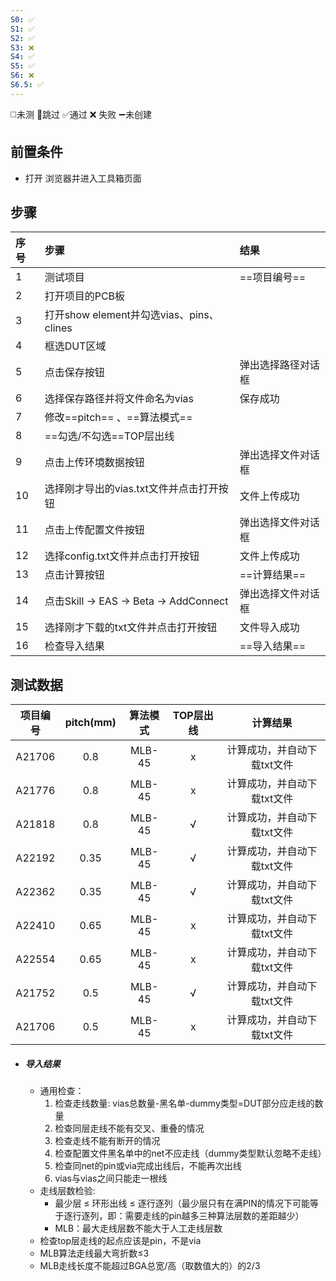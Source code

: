 ```yaml
---
S0: ✅
S1: ✅
S2: ✅
S3: ❌
S4: ✅
S5: ✅
S6: ❌
S6.5: ✅
---
```

◻️未测    🚫跳过     ✅通过    ❌ 失败    ➖未创建

## 前置条件

- 打开 浏览器并进入工具箱页面

## 步骤

| 序号  | 步骤                                   | 结果        |
| :-- | :----------------------------------- | :-------- |
| 1   | 测试项目                                 | ==项目编号==  |
| 2   | 打开项目的PCB板                            |           |
| 3   | 打开show element并勾选vias、pins、clines    |           |
| 4   | 框选DUT区域                              |           |
| 5   | 点击保存按钮                               | 弹出选择路径对话框 |
| 6   | 选择保存路径并将文件命名为vias                    | 保存成功      |
| 7   | 修改==pitch== 、==算法模式==                |           |
| 8   | ==勾选/不勾选==TOP层出线                     |           |
| 9   | 点击上传环境数据按钮                           | 弹出选择文件对话框 |
| 10  | 选择刚才导出的vias.txt文件并点击打开按钮             | 文件上传成功    |
| 11  | 点击上传配置文件按钮                           | 弹出选择文件对话框 |
| 12  | 选择config.txt文件并点击打开按钮                | 文件上传成功    |
| 13  | 点击计算按钮                               | ==计算结果==  |
| 14  | 点击Skill -> EAS -> Beta -> AddConnect | 弹出选择文件对话框 |
| 15  | 选择刚才下载的txt文件并点击打开按钮                  | 文件导入成功    |
| 16  | 检查导入结果                               | ==导入结果==  |

## 测试数据

|  项目编号  | pitch(mm) |  算法模式  | TOP层出线 |      计算结果       |
| :----: | :-------: | :----: | :----: | :-------------: |
| A21706 |    0.8    | MLB-45 |   x    | 计算成功，并自动下载txt文件 |
| A21776 |    0.8    | MLB-45 |   x    | 计算成功，并自动下载txt文件 |
| A21818 |    0.8    | MLB-45 |   √    | 计算成功，并自动下载txt文件 |
| A22192 |   0.35    | MLB-45 |   √    | 计算成功，并自动下载txt文件 |
| A22362 |   0.35    | MLB-45 |   √    | 计算成功，并自动下载txt文件 |
| A22410 |   0.65    | MLB-45 |   x    | 计算成功，并自动下载txt文件 |
| A22554 |   0.65    | MLB-45 |   x    | 计算成功，并自动下载txt文件 |
| A21752 |    0.5    | MLB-45 |   √    | 计算成功，并自动下载txt文件 |
| A21706 |    0.5    | MLB-45 |   x    | 计算成功，并自动下载txt文件 |

 
- ##### 导入结果
	- 通用检查：
		1. 检查走线数量: vias总数量-黑名单-dummy类型=DUT部分应走线的数量
		2. 检查同层走线不能有交叉、重叠的情况
		3. 检查走线不能有断开的情况
		4. 检查配置文件黑名单中的net不应走线（dummy类型默认忽略不走线）
		5. 检查同net的pin或via完成出线后，不能再次出线
		6. vias与vias之间只能走一根线
	- 走线层数检验:
		- 最少层 ≤ 环形出线 ≤ 逐行逐列（最少层只有在满PIN的情况下可能等于逐行逐列，即：需要走线的pin越多三种算法层数的差距越少）
		- MLB：最大走线层数不能大于人工走线层数
	- 检查top层走线的起点应该是pin，不是via
	- MLB算法走线最大弯折数≤3
	- MLB走线长度不能超过BGA总宽/高（取数值大的）的2/3
